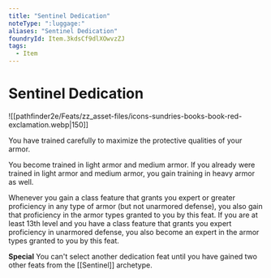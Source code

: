 ```yaml
---
title: "Sentinel Dedication"
noteType: ":luggage:"
aliases: "Sentinel Dedication"
foundryId: Item.3kdsCf9dlXOwvzZJ
tags:
  - Item
---
```


# Sentinel Dedication
![[pathfinder2e/Feats/zz_asset-files/icons-sundries-books-book-red-exclamation.webp|150]]

You have trained carefully to maximize the protective qualities of your armor.

You become trained in light armor and medium armor. If you already were trained in light armor and medium armor, you gain training in heavy armor as well.

Whenever you gain a class feature that grants you expert or greater proficiency in any type of armor (but not unarmored defense), you also gain that proficiency in the armor types granted to you by this feat. If you are at least 13th level and you have a class feature that grants you expert proficiency in unarmored defense, you also become an expert in the armor types granted to you by this feat.

**Special** You can't select another dedication feat until you have gained two other feats from the [[Sentinel]] archetype.
